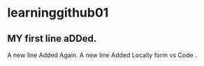 # learninggithub01
## MY first line aDDed.

A new line Added Again.
A new line Added Locally form vs Code .
